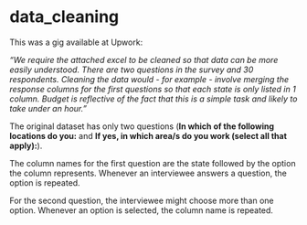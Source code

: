 ﻿# data_cleaning
 
 This was a gig available at Upwork:

*“We require the attached excel to be cleaned so that data can be more easily understood. There are two questions in the survey and 30 respondents. Cleaning the data would - for example - involve merging the response columns for the first questions so that each state is only listed in 1 column. Budget is reflective of the fact that this is a simple task and likely to take under an hour.”*

The original dataset has only two questions (**In which of the following locations do you:** and **If yes, in which area/s do you work (select all that apply):**). 

The column names for the first question are the state followed by the option the column represents. Whenever an interviewee answers a question,  the option is repeated.

For the second question, the interviewee might choose more than one option. Whenever an option is selected, the column name is repeated.


